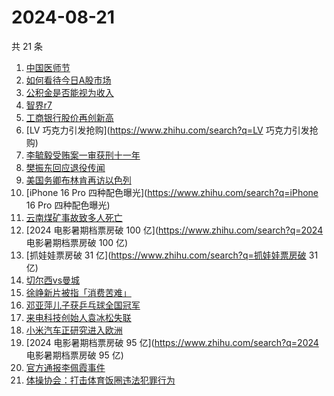 # 2024-08-21

共 21 条

<!-- BEGIN -->
<!-- 最后更新时间 Wed Aug 21 2024 20:24:56 GMT+0800 (China Standard Time) -->

1. [中国医师节](https://www.zhihu.com/search?q=中国医师节)
1. [如何看待今日A股市场](https://www.zhihu.com/search?q=如何看待今日A股市场)
1. [公积金是否能视为收入](https://www.zhihu.com/search?q=公积金是否能视为收入)
1. [智界r7](https://www.zhihu.com/search?q=智界r7)
1. [工商银行股价再创新高](https://www.zhihu.com/search?q=工商银行股价再创新高)
1. [LV 巧克力引发抢购](https://www.zhihu.com/search?q=LV 巧克力引发抢购)
1. [李毓毅受贿案一审获刑十一年](https://www.zhihu.com/search?q=李毓毅受贿案一审获刑十一年)
1. [樊振东回应退役传闻](https://www.zhihu.com/search?q=樊振东回应退役传闻)
1. [美国务卿布林肯再访以色列](https://www.zhihu.com/search?q=美国务卿布林肯再访以色列)
1. [iPhone 16 Pro 四种配色曝光](https://www.zhihu.com/search?q=iPhone 16 Pro
   四种配色曝光)
1. [云南煤矿事故致多人死亡](https://www.zhihu.com/search?q=云南煤矿事故致多人死亡)
1. [2024 电影暑期档票房破 100 亿](https://www.zhihu.com/search?q=2024
   电影暑期档票房破 100 亿)
1. [抓娃娃票房破 31 亿](https://www.zhihu.com/search?q=抓娃娃票房破 31 亿)
1. [切尔西vs曼城](https://www.zhihu.com/search?q=切尔西vs曼城)
1. [徐峥新片被指「消费苦难」](https://www.zhihu.com/search?q=徐峥新片被指「消费苦难」)
1. [邓亚萍儿子获乒乓球全国冠军](https://www.zhihu.com/search?q=邓亚萍儿子获乒乓球全国冠军)
1. [来电科技创始人袁冰松失联](https://www.zhihu.com/search?q=来电科技创始人袁冰松失联)
1. [小米汽车正研究进入欧洲](https://www.zhihu.com/search?q=小米汽车正研究进入欧洲)
1. [2024 电影暑期档票房破 95 亿](https://www.zhihu.com/search?q=2024
   电影暑期档票房破 95 亿)
1. [官方通报李佩霞事件](https://www.zhihu.com/search?q=官方通报李佩霞事件)
1. [体操协会：打击体育饭圈违法犯罪行为](https://www.zhihu.com/search?q=体操协会：打击体育饭圈违法犯罪行为)

<!-- END -->
